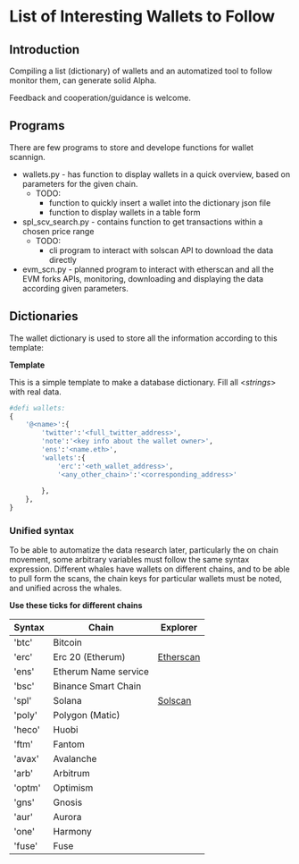 # List of Interesting Wallets to Follow

## Introduction

Compiling a list (dictionary) of wallets and an automatized tool to follow monitor them, can generate solid Alpha.

Feedback and cooperation/guidance is welcome.

## Programs

There are few programs to store and develope functions for wallet scannign.
* wallets.py - has function to display wallets in a quick overview, based on parameters for the given chain.
  * TODO: 
    * function to quickly insert a wallet into the dictionary json file
    * function to display wallets in a table form
* spl_scv_search.py - contains function to get transactions within a chosen price range
  * TODO:
    * cli program to interact with solscan API to download the data directly
* evm_scn.py - planned program to interact with etherscan and all the EVM forks APIs, monitoring, downloading and displaying the data according given parameters.

## Dictionaries

The wallet dictionary is used to store all the information according to this template:

**Template**

This is a simple template to make a database dictionary. Fill all \<*strings*\> with real data.

```python
#defi wallets:
{
	'@<name>':{
		'twitter':'<full_twitter_address>',
		'note':'<key info about the wallet owner>',  
		'ens':'<name.eth>',
		'wallets':{
			'erc':'<eth_wallet_address>',
			'<any_other_chain>':'<corresponding_address>'
	
		},
	},
}
```


### Unified syntax

To be able to automatize the data research later, particularly the on chain movement, some arbitrary variables must follow the same syntax expression.
Different whales have wallets on different chains, and to be able to pull form the scans, the chain keys for particular wallets must be noted, and unified across the whales.

**Use these ticks for different chains**


| **Syntax** | **Chain**            | **Explorer**                      |
|------------|----------------------| --------------------------------- |
| 'btc'      | Bitcoin              |                                   |
| 'erc'      | Erc 20 (Etherum)     | [Etherscan](https://etherscan.io) |
| 'ens'      | Etherum Name service |                                   |
| 'bsc'      | Binance Smart Chain  |                                   |
| 'spl'      | Solana               |   [Solscan](https://solscan.io)    |
| 'poly'     | Polygon (Matic)      |                                   |
| 'heco'     | Huobi                |                                   |
| 'ftm'      | Fantom               |                                   |
| 'avax'     | Avalanche            |                                   |
| 'arb'      | Arbitrum             |                                   |
| 'optm'     | Optimism             |                                   |
| 'gns'      | Gnosis               |                                   |
| 'aur'      | Aurora               |                                   |
| 'one'      | Harmony              |                                   |
| 'fuse'     | Fuse                 |                                   |


